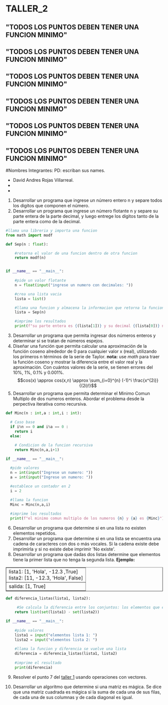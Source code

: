 # TALLER_2
## "TODOS LOS PUNTOS DEBEN TENER UNA FUNCION MINIMO"
## "TODOS LOS PUNTOS DEBEN TENER UNA FUNCION MINIMO"
## "TODOS LOS PUNTOS DEBEN TENER UNA FUNCION MINIMO"
## "TODOS LOS PUNTOS DEBEN TENER UNA FUNCION MINIMO"
## "TODOS LOS PUNTOS DEBEN TENER UNA FUNCION MINIMO"
## "TODOS LOS PUNTOS DEBEN TENER UNA FUNCION MINIMO"

#Nombres Integrantes: PD: escriban sus names.

 
 * David Andres Rojas Villarreal.
 *
 *

1. Desarrollar un programa que ingrese un número entero n y separe todos los digitos que componen el número.
2. Desarrollar un programa que ingrese un número flotante n y separe su parte entera de la parte decimal, y luego entrege los digitos tanto de la parte entera como de la decimal.
```python
#llama una libreria y importa una funcion
from math import modf 

def Sep(n : float):

    #retorna el valor de una funcion dentro de otra funcion
    return modf(n)


if __name__ == "__main__":
    
    #pide un valor flotante
    n = float(input("ingrese un numero con decimales: "))

    #crea una lista vacia
    lista = list()

    #llama una funcion y almacena la informacion que retorna la funcion en la lista
    lista = Sep(n)

    #imprime los resultados
    print(f"su parte entera es {(lista[1])} y su decimal {(lista[0])} numero inicial {n}")
```



3. Desarrollar un programa que permita ingresar dos números enteros y determinar si se tratan de números espejos.
4. Diseñar una función que permita calcular una aproximación de la función coseno alrededor de 0 para cualquier valor x (real), utilizando los primeros n términos de la serie de Taylor. **nota:** use *math* para traer la función coseno y mostrar la diferencia entre el valor real y la aproximación. Con cuántos valores de la serie, se tienen errores del 10%, 1%, 0.1% y 0.001%.
$$cos(x) \approx cos(x,n) \approx \sum_{i=0}^{n} (-1)^i \frac{x^{2i}}{(2i)!}$$
5. Desarrollar un programa que permita determinar el Minimo Comun Multiplo de dos numeros enteros. Abordar el problema desde la perpectiva iterativa como recursiva.
```python
def Minc(n : int,a : int,i : int):

  # Caso base 
  if i%n == 0 and i%a == 0 : 
    return i
  else:
  
    # Condicion de la funcion recursiva
    return Minc(n,a,i+1)

if __name__ == "__main__":

  #pide valores
  n = int(input("Ingrese un numero: "))
  a = int(input("Ingrese un numero: "))
  
  #establece un contador en 2
  i = 2

  #llama la funcion
  Minc = Minc(n,a,i)

  #imprime los resultados
  print(f"el minimo comun multiplo de los numeros {n} y {a} es {Minc}")

```

6. Desarrollar un programa que determine si en una lista no existen elementos repetidos.
7. Desarrollar un programa que determine si en una lista se encuentra
una cadena de caracteres con dos o más vocales. Si la cadena existe debe imprimirla y si no existe debe imprimir 'No existe'.
8. Desarrollar un programa que dadas dos listas determine que elementos tiene la primer lista que no tenga la segunda lista. **Ejemplo:**
<center>
<table border="1">
<tr>
<td>
lista1: [1, 'Hola', -12.3 ,True]<br>
lista2: [11, -12.3, 'Hola', False]
</td>
</tr>
<tr>
<td>
salida: [1, True]
</td>
</tr>
</table>
</center>


```python
def diferencia_listas(lista1, lista2):
    
     #Se calcula la diferencia entre los conjuntos: los elementos que están en el conjunto1 pero no en el conjunto2
    return list(set(lista1) - set(lista2))

if __name__ == "__main__":
    
    #pide valores
    lista1 = input("elementos lista 1: ")
    lista2 = input("elementos lista 2: ")
    
    #llama la funcion y diferencia se vuelve una lista
    diferencia = diferencia_listas(lista1, lista2)
    
    #imprime el resultado
    print(diferencia)
```

9. Resolver el punto 7 del [taller 1](https://github.com/fegonzalez7/pdc_unal_clase8) usando operaciones con vectores.

10. Desarrollar un algoritmo que determine si una matriz es mágica. Se dice que una matriz cuadrada es mágica si la suma de cada una de sus filas, de cada una de sus columnas y de cada diagonal es igual.
